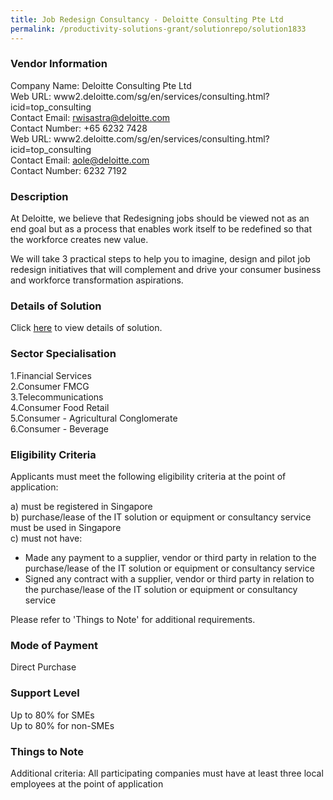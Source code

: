 ```yaml
---
title: Job Redesign Consultancy - Deloitte Consulting Pte Ltd
permalink: /productivity-solutions-grant/solutionrepo/solution1833
---
```


### Vendor Information
Company Name: Deloitte Consulting Pte Ltd<br>Web URL: www2.deloitte.com/sg/en/services/consulting.html?icid=top_consulting<br>Contact Email: rwisastra@deloitte.com <br>Contact Number: +65 6232 7428<br>Web URL: www2.deloitte.com/sg/en/services/consulting.html?icid=top_consulting <br>Contact Email: aole@deloitte.com<br>Contact Number: 6232 7192

### Description

At Deloitte, we believe that Redesigning jobs should be viewed not as an end goal but as a process that enables work itself to be redefined so that the workforce creates new value. 

We will take 3 practical steps to help you to imagine, design and pilot job redesign initiatives that will complement and drive your consumer business and workforce transformation aspirations.

### Details of Solution

Click <a href='https://www.gobusiness.gov.sg/images/psg/CaseStudiesbyDeloitteConsultingPteLtd.pdf' target='_blank'>here</a> to view details of solution.

### Sector Specialisation

1.Financial Services<br>
2.Consumer FMCG<br>
3.Telecommunications<br>
4.Consumer Food Retail<br>
5.Consumer - Agricultural Conglomerate<br>
6.Consumer - Beverage

### Eligibility Criteria

Applicants must meet the following eligibility criteria at the point of application:

a) must be registered in Singapore <br>
b) purchase/lease of the IT solution or equipment or consultancy service must be used in Singapore <br>
c) must not have:
- Made any payment to a supplier, vendor or third party in relation to the purchase/lease of the IT solution or equipment or consultancy service
- Signed any contract with a supplier, vendor or third party in relation to the purchase/lease of the IT solution or equipment or consultancy service

Please refer to 'Things to Note' for additional requirements.

### Mode of Payment
Direct Purchase

### Support Level
Up to 80% for SMEs <br>
Up to 80% for non-SMEs

### Things to Note
Additional criteria: All participating companies must have at least three local employees at the point of application

